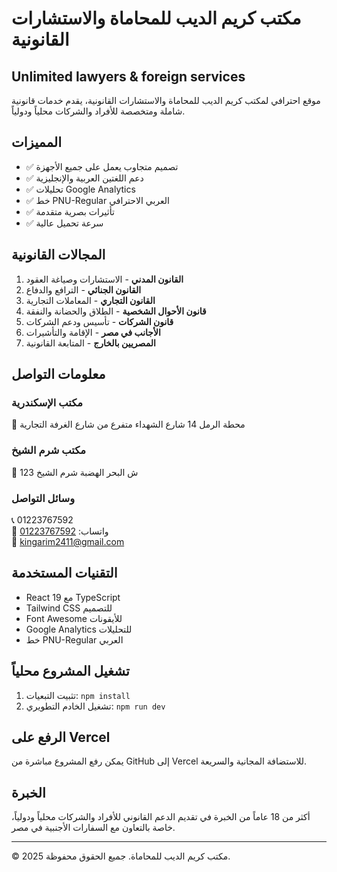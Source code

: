 # مكتب كريم الديب للمحاماة والاستشارات القانونية

## Unlimited lawyers & foreign services

موقع احترافي لمكتب كريم الديب للمحاماة والاستشارات القانونية، يقدم خدمات قانونية شاملة ومتخصصة للأفراد والشركات محلياً ودولياً.

## المميزات

- ✅ تصميم متجاوب يعمل على جميع الأجهزة
- ✅ دعم اللغتين العربية والإنجليزية
- ✅ تحليلات Google Analytics
- ✅ خط PNU-Regular العربي الاحترافي
- ✅ تأثيرات بصرية متقدمة
- ✅ سرعة تحميل عالية

## المجالات القانونية

1. **القانون المدني** - الاستشارات وصياغة العقود
2. **القانون الجنائي** - الترافع والدفاع
3. **القانون التجاري** - المعاملات التجارية
4. **قانون الأحوال الشخصية** - الطلاق والحضانة والنفقة
5. **قانون الشركات** - تأسيس ودعم الشركات
6. **الأجانب في مصر** - الإقامة والتأشيرات
7. **المصريين بالخارج** - المتابعة القانونية

## معلومات التواصل

### مكتب الإسكندرية
📍 محطة الرمل 14 شارع الشهداء متفرع من شارع الغرفة التجارية

### مكتب شرم الشيخ  
📍 123 ش البحر الهضبة شرم الشيخ

### وسائل التواصل
📞 01223767592  
📱 واتساب: [01223767592](https://wa.me/201223767592)  
📧 kingarim2411@gmail.com

## التقنيات المستخدمة

- React 19 مع TypeScript
- Tailwind CSS للتصميم
- Font Awesome للأيقونات
- Google Analytics للتحليلات
- خط PNU-Regular العربي

## تشغيل المشروع محلياً

1. تثبيت التبعيات:
   `npm install`
2. تشغيل الخادم التطويري:
   `npm run dev`

## الرفع على Vercel

يمكن رفع المشروع مباشرة من GitHub إلى Vercel للاستضافة المجانية والسريعة.

## الخبرة

أكثر من 18 عاماً من الخبرة في تقديم الدعم القانوني للأفراد والشركات محلياً ودولياً، خاصة بالتعاون مع السفارات الأجنبية في مصر.

---

© 2025 مكتب كريم الديب للمحاماة. جميع الحقوق محفوظة.
